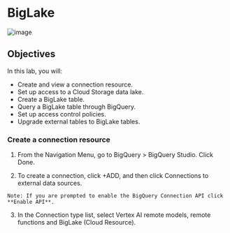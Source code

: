 # BigLake

![image](https://github.com/user-attachments/assets/59120c2f-9a4b-4485-b6f0-7cb58a23e7e4)

## Objectives
In this lab, you will:

- Create and view a connection resource.
- Set up access to a Cloud Storage data lake.
- Create a BigLake table.
- Query a BigLake table through BigQuery.
- Set up access control policies.
- Upgrade external tables to BigLake tables.

### Create a connection resource
1. From the Navigation Menu, go to BigQuery > BigQuery Studio. Click Done.

2. To create a connection, click +ADD, and then click Connections to external data sources.
```
Note: If you are prompted to enable the BigQuery Connection API click **Enable API**.
```

3. In the Connection type list, select Vertex AI remote models, remote functions and BigLake (Cloud Resource).

